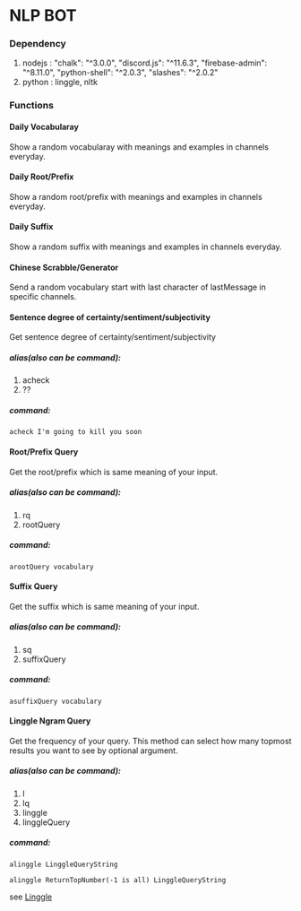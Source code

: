 # NLP BOT
### Dependency
1. nodejs :     "chalk": "^3.0.0",
    "discord.js": "^11.6.3",
    "firebase-admin": "^8.11.0",
    "python-shell": "^2.0.3",
    "slashes": "^2.0.2"
2. python : linggle, nltk

### Functions
#### Daily Vocabularay
Show a random vocabularay with meanings and examples in channels everyday.
#### Daily Root/Prefix
Show a random root/prefix with meanings and examples in channels everyday.
#### Daily Suffix
Show a random suffix with meanings and examples in channels everyday.
#### Chinese Scrabble/Generator
Send a random vocabulary start with last character of lastMessage in specific channels.
#### Sentence degree of certainty/sentiment/subjectivity 
Get sentence degree of certainty/sentiment/subjectivity 
##### alias(also can be command):
1. acheck
2. ??
##### command:
```shell
acheck I'm going to kill you soon
```
#### Root/Prefix Query
Get the root/prefix which is same meaning of your input.
##### alias(also can be command):
1. rq
2. rootQuery
##### command:
```shell
arootQuery vocabulary
```
#### Suffix Query
Get the suffix which is same meaning of your input.
##### alias(also can be command):
1. sq
2. suffixQuery
##### command:
```shell
asuffixQuery vocabulary
```
#### Linggle Ngram Query
Get the frequency of your query. This method can select how many topmost results you want to see by optional argument.
##### alias(also can be command):
1. l
2. lq
3. linggle
4. linggleQuery
##### command:
```shell
alinggle LinggleQueryString
```
```shell
alinggle ReturnTopNumber(-1 is all) LinggleQueryString
```
see [Linggle](https://linggle.com/)








